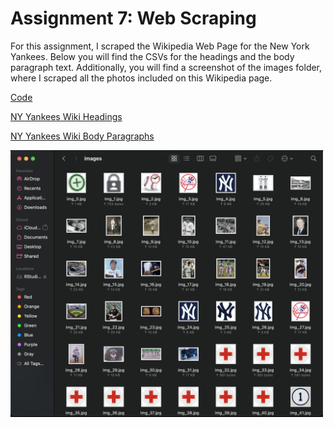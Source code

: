 # Assignment 7: Web Scraping
For this assignment, I scraped the Wikipedia Web Page for the New York Yankees. Below you will find the CSVs for the headings and the body paragraph text. Additionally, you will find a screenshot of the images folder, where I scraped all the photos included on this Wikipedia page. 

[Code](scrape.py)

[NY Yankees Wiki Headings](yankees_headings.csv)

[NY Yankees Wiki Body Paragraphs](yankees_paragraphs.csv)

<img src="images_folder.png" width="500" alt= "This is a screenshot of the folder with all the scraped images.">
